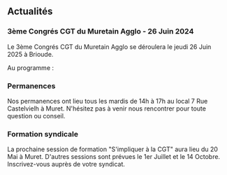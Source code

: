 ## Actualités

### 3ème Congrés CGT du Muretain Agglo - 26 Juin 2024

Le 3ème Congrés CGT du Muretain Agglo se déroulera le jeudi 26 Juin 2025 à Brioude. 

Au programme : 


### Permanences 

Nos permanences ont lieu tous les mardis de 14h à 17h au local 7 Rue Castelvielh à Muret.
N'hésitez pas à venir nous rencontrer pour toute question ou conseil.


### Formation syndicale

La prochaine session de formation "S'impliquer à la CGT" aura lieu du 20 Mai à Muret.
D'autres sessions sont prévues le 1er Juillet et le 14 Octobre. 
Inscrivez-vous auprès de votre syndicat.

